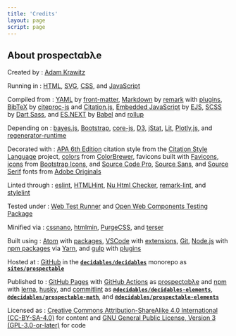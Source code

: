 ```yaml
---
title: 'Credits'
layout: page
script: page
---
```


<!--lint ignore maximum-heading-length-->

## About <span class="prospectable">prospect<span class="math-var">α</span>b<span class="math-var">λ</span>e</span>

Created by
: [Adam Krawitz](https://web.uvic.ca/psyc/krawitz/)

Running in
: [HTML](https://html.spec.whatwg.org/),
  [SVG](https://www.w3.org/Graphics/SVG/),
  [CSS](https://www.w3.org/Style/CSS/),
  and [JavaScript](https://262.ecma-international.org/5.1/)

Compiled from
: [YAML](https://yaml.org/)
  by [front-matter](https://github.com/jxson/front-matter),
  [Markdown](https://spec.commonmark.org/)
  by [remark](https://remark.js.org/)
  with [plugins](https://github.com/remarkjs/remark/blob/main/doc/plugins.md),
  [BibTeX](http://www.bibtex.org/)
  by [citeproc-js](https://citeproc-js.readthedocs.io/)
  and [Citation.js](https://citation.js.org/),
  [Embedded JavaScript](https://github.com/mde/ejs/blob/master/docs/syntax.md)
  by [EJS](https://ejs.co/),
  [SCSS](https://sass-lang.com/)
  by [Dart Sass](https://sass-lang.com/dart-sass),
  and [ES.NEXT](https://tc39.es/ecma262/)
  by [Babel](https://babeljs.io/)
  and [rollup](https://rollupjs.org/)

Depending on
: [bayes.js](https://github.com/rasmusab/bayes.js),
  [Bootstrap](https://getbootstrap.com/),
  [core-js](https://github.com/zloirock/core-js),
  [D3](https://d3js.org/),
  [jStat](https://github.com/jstat/jstat),
  [Lit](https://lit.dev/),
  [Plotly.js](https://plotly.com/javascript/),
  and [regenerator-runtime](http://facebook.github.io/regenerator/)

Decorated with
: [APA 6th Edition](https://www.npmjs.com/package/style-apa) citation style
  from the [Citation Style Language](https://citationstyles.org/) project,
  [colors](https://colorbrewer2.org/#type=qualitative&scheme=Set1&n=9)
  from [ColorBrewer](https://colorbrewer2.org/),
  favicons built with [Favicons](https://github.com/itgalaxy/favicons),
  [icons](https://icons.getbootstrap.com/#icons)
  from [Bootstrap Icons](https://icons.getbootstrap.com/),
  and [Source Code Pro](https://fonts.adobe.com/fonts/source-code-pro),
  [Source Sans](https://fonts.adobe.com/fonts/source-sans),
  and [Source Serif](https://fonts.adobe.com/fonts/source-serif) fonts
  from [Adobe Originals](https://fonts.adobe.com/foundries/adobe)

Linted through
: [eslint](https://eslint.org/),
  [HTMLHint](https://htmlhint.com/),
  [Nu Html Checker](https://validator.github.io/validator/),
  [remark-lint](https://github.com/remarkjs/remark-lint),
  and [stylelint](https://stylelint.io/)

Tested under
: [Web Test Runner](https://modern-web.dev/docs/test-runner/overview/)
  and [Open Web Components Testing Package](https://open-wc.org/docs/testing/testing-package/)

Minified via
: [cssnano](https://cssnano.co/),
  [htmlmin](https://htmlmin.readthedocs.io/),
  [PurgeCSS](https://purgecss.com/),
  and [terser](https://terser.org/)

Built using
: [Atom](https://atom.io/)
  with [packages](https://atom.io/packages),
  [VSCode](https://code.visualstudio.com/)
  with [extensions](https://marketplace.visualstudio.com/VSCode),
  [Git](https://git-scm.com/),
  [Node.js](https://nodejs.org/)
  with [npm packages](https://www.npmjs.com/)
  via [Yarn](https://yarnpkg.com/),
  and [gulp](https://gulpjs.com/)
  with [plugins](https://gulpjs.com/plugins/)

Hosted at
: [GitHub](https://github.com/)
  in the [**`decidables/decidables`**](https://github.com/decidables/decidables) monorepo
  as [**`sites/prospectable`**](https://github.com/decidables/decidables/tree/main/sites/prospectable)

Published to
: [GitHub Pages](https://pages.github.com/)
  with [GitHub Actions](https://docs.github.com/en/actions)
  as [<span class="prospectable">prospect<span class="math-var">α</span>b<span class="math-var">λ</span>e</span>](https://decidables.github.io/detectable/)
  and [npm](https://www.npmjs.com/)
  with [lerna](https://github.com/lerna/lerna),
  [husky](https://typicode.github.io/husky/),
  and [commitlint](https://commitlint.js.org/)
  as [**`@decidables/decidables-elements`**](https://www.npmjs.com/package/@decidables/decidables-elements),
  [**`@decidables/prospectable-math`**](https://www.npmjs.com/package/@decidables/prospectable-math),
  and [**`@decidables/prospectable-elements`**](https://www.npmjs.com/package/@decidables/prospectable-elements)

Licensed as
: [Creative Commons Attribution-ShareAlike 4.0 International (CC-BY-SA-4.0)](https://creativecommons.org/licenses/by-sa/4.0/)
  for content and
  [GNU General Public License, Version 3 (GPL-3.0-or-later)](https://www.gnu.org/licenses/gpl-3.0.html)
  for code

